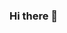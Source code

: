 ### Hi there 👋

<!--
**EmmaNuGon/EmmaNuGon** is a ✨ _special_ ✨ repository because its `README.md` (this file) appears on your GitHub profile.

- 🌱 I’m currently learning React.JS
- 👯 I like team work
- 📫 How to reach me: https://www.linkedin.com/in/emmanuel-nu%C3%B1ez-b6070a23a/
-->
